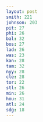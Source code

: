 ```yaml
---
layout: post
smith: 221
johnson: 203
pit: 27
phi: 26
bal: 32
bos: 27
lad: 26
was: 23
kan: 28
tam: 32
nyy: 28
cle: 28
tor: 22
stl: 26
min: 26
hou: 31
atl: 24
sdg: 18
---
```

